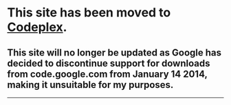 # This site has been moved to [Codeplex](http://parola.codeplex.com). #

## This site will no longer be updated as Google has decided to discontinue support for downloads from code.google.com from January 14 2014, making it unsuitable for my purposes. ##


---
